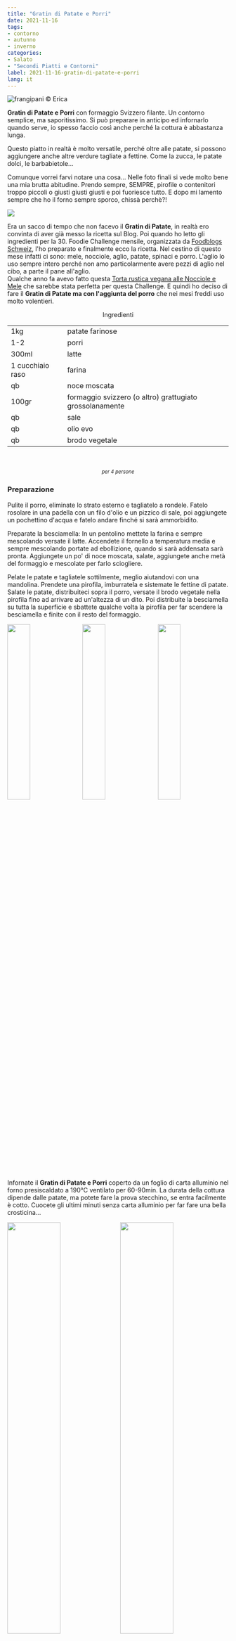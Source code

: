```yaml
---
title: "Gratin di Patate e Porri"
date: 2021-11-16
tags: 
- contorno
- autunno
- inverno
categories:
- Salato
- "Secondi Piatti e Contorni"
label: 2021-11-16-gratin-di-patate-e-porri
lang: it 
---
```

![](header.jpeg "frangipani © Erica")

**Gratin di Patate e Porri** con formaggio Svizzero filante. Un contorno semplice, ma saporitissimo. Si può preparare in anticipo ed infornarlo quando serve, io spesso faccio così anche perché la cottura è abbastanza lunga.

Questo piatto in realtà è molto versatile, perché oltre alle patate, si possono aggiungere anche altre verdure tagliate a fettine. Come la zucca, le patate dolci, le barbabietole...

Comunque vorrei farvi notare una cosa... Nelle foto finali si vede molto bene una mia brutta abitudine. Prendo sempre, SEMPRE, pirofile o contenitori troppo piccoli o giusti giusti giusti e poi fuoriesce tutto. E dopo mi lamento sempre che ho il forno sempre sporco, chissà perchè?!

<a href="https://www.foodblogs-schweiz.ch/challenge/" target="_blank" rel="noreferrer noopener">
 <img src="https://www.foodblogs-schweiz.ch/wp-content/uploads/2021/10/fbs_challenge_november21.png" class="ignore-gallery-item"></a>

Era un sacco di tempo che non facevo il **Gratin di Patate**, in realtà ero convinta di aver già messo la ricetta sul Blog. Poi quando ho letto gli ingredienti per la 30. Foodie Challenge mensile, organizzata da <a href="https://www.foodblogs-schweiz.ch" target="_blank">Foodblogs Schweiz</a>, l'ho preparato e finalmente ecco la ricetta. Nel cestino di questo mese infatti ci sono: mele, nocciole, aglio, patate, spinaci e porro. L'aglio lo uso sempre intero perché non amo particolarmente avere pezzi di aglio nel cibo, a parte il pane all'aglio.
<br />
Qualche anno fa avevo fatto questa <a href="https://frangipani.raiano.ch/2018-10-10-torta-rustica-vegana-alle-nocciole-e-mele/" target="_blank">Torta rustica vegana alle Nocciole e Mele</a> che sarebbe stata perfetta per questa Challenge. E quindi ho deciso di fare il **Gratin di Patate ma con l'aggiunta del porro** che nei mesi freddi uso molto volentieri.

<div id="wrapper" style="text-align: center">
  <div id="yourdiv" style="display: inline-block;">
    <div class="ingredients" itemscope itemtype="http://schema.org/Recipe">
      <span itemprop="name" style="display:none;">Gratin di Patate e Porri</span>
      <div class="ingredients-title">Ingredienti</div>
      <table>
        <tbody>
          </tr>
          <tr itemprop="recipeIngredient">
            <td>1kg</td>
            <td>patate farinose</td>
          </tr>
          <tr itemprop="recipeIngredient">
            <td>1-2</td>
            <td>porri</td>
          </tr>
          <tr itemprop="recipeIngredient">
            <td>300ml</td>
            <td>latte</td>
          </tr>
          <tr itemprop="recipeIngredient">
            <td>1 cucchiaio raso</td>
            <td>farina</td>
          </tr>
          <tr itemprop="recipeIngredient">
            <td>qb</td>
            <td>noce moscata</td>
          </tr>
          <tr itemprop="recipeIngredient">
            <td>100gr</td>
            <td>formaggio svizzero (o altro) grattugiato grossolanamente</td>
          </tr>
          <tr itemprop="recipeIngredient">
            <td>qb</td>
            <td>sale</td>
          </tr>
          <tr itemprop="recipeIngredient">
            <td>qb</td>
            <td>olio evo</td>
          <tr itemprop="recipeIngredient">
            <td>qb</td>
            <td>brodo vegetale</td>
          </tr>
        </tbody>
      </table>
      <br></br>
      <i class="pull-right" style="font-size: 80%;" itemprop="recipeYield">per 4 persone</i>
    </div>
  </div>
</div>


<h3>
  <font color="grey">
    <i class="fa fa-cogs"></i>
  </font> Preparazione
</h3>

Pulite il porro, eliminate lo strato esterno e tagliatelo a rondele. Fatelo rosolare in una padella con un filo d'olio e un pizzico di sale, poi aggiungete un pochettino d'acqua e fatelo andare finché si sarà ammorbidito.

Preparate la besciamella: In un pentolino mettete la farina e sempre mescolando versate il latte. Accendete il fornello a temperatura media e sempre mescolando portate ad ebollizione, quando si sarà addensata sarà pronta. Aggiungete un po' di noce moscata, salate, aggiungete anche metà del formaggio e mescolate per farlo sciogliere.

Pelate le patate e tagliatele sottilmente, meglio aiutandovi con una mandolina. Prendete una pirofila, imburratela e sistemate le fettine di patate. Salate le patate, distribuiteci sopra il porro, versate il brodo vegetale nella pirofila fino ad arrivare ad un'altezza di un dito. Poi distribuite la besciamella su tutta la superficie e sbattete qualche volta la pirofila per far scendere la besciamella e finite con il resto del formaggio.
<p>
  <div style="width: 100%; margin-bottom: 0">
    <img style="float: left; width: 32%; margin-right: 1%;" src="patate.jpeg" alt="" title="frangipani © Erica" />
    <img style="float: left; width: 32%; margin-right: 1%; margin-left: 1%;" src="besciamella.jpeg" alt="" title="frangipani © Erica" />
    <img style="float: left; width: 32%; margin-left: 1%;" src="teglia.jpeg" alt="" title="frangipani © Erica" />
    <div style="clear: both"></div>
  </div>
</p>

Infornate il **Gratin di Patate e Porri** coperto da un foglio di carta alluminio nel forno presiscaldato a 190°C ventilato per 60-90min. La durata della cottura dipende dalle patate, ma potete fare la prova stecchino, se entra facilmente è cotto. Cuocete gli ultimi minuti senza carta alluminio per far fare una bella crosticina...
<p>
  <div style="width: 100%; margin-bottom: 0">
    <img style="float: left; width: 49%; margin-right: 1%" src="risultato1.jpeg" alt="" title="frangipani © Erica" />
    <img style="float: left; width: 49%; margin-left: 1%" src="risultato2.jpeg" alt="" title="frangipani © Erica" />
    <div style="clear: both"></div>
  </div>
</p>

<p>
  <div style="width: 100%; margin-bottom: 0">
    <img style="float: left; width: 49%; margin-right: 1%" src="risultato3.jpeg" alt="" title="frangipani © Erica" />
    <img style="float: left; width: 49%; margin-left: 1%" src="risultato4.jpeg" alt="" title="frangipani © Erica" />
    <div style="clear: both"></div>
  </div>
</p>

![](risultato5.jpeg "frangipani © Erica")

<h4>Buon appetito
  <font color="red">
    <i class="fa fa-smile-o"></i>
  </font>
</h4>